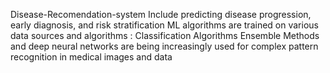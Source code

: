 Disease-Recomendation-system
Include predicting disease progression, early diagnosis, and risk stratification ML algorithms are trained on various data sources and algorithms : Classification Algorithms  Ensemble Methods and deep neural networks are being increasingly used for complex pattern recognition in medical images and data

